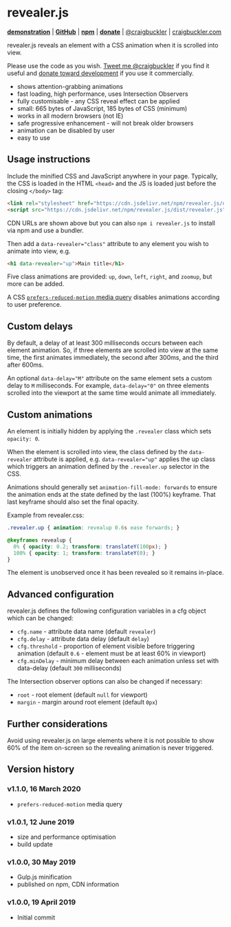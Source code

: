 # revealer.js

[**demonstration**](https://codepen.io/craigbuckler/full/Lvmdjb) | [**GitHub**](https://github.com/craigbuckler/revealer.js) | [**npm**](https://www.npmjs.com/package/revealer.js) | [**donate**](https://gum.co/revealerjs) | [@craigbuckler](https://twitter.com/craigbuckler) | [craigbuckler.com](https://craigbuckler.com/)

revealer.js reveals an element with a CSS animation when it is scrolled into view.

Please use the code as you wish. [Tweet me @craigbuckler](https://twitter.com/craigbuckler) if you find it useful and [donate toward development](https://gum.co/revealerjs) if you use it commercially.

* shows attention-grabbing animations
* fast loading, high performance, uses Intersection Observers
* fully customisable - any CSS reveal effect can be applied
* small: 665 bytes of JavaScript, 185 bytes of CSS (minimum)
* works in all modern browsers (not IE)
* safe progressive enhancement - will not break older browsers
* animation can be disabled by user
* easy to use


## Usage instructions

Include the minified CSS and JavaScript anywhere in your page. Typically, the CSS is loaded in the HTML `<head>` and the JS is loaded just before the closing `</body>` tag:

```html
<link rel="stylesheet" href="https://cdn.jsdelivr.net/npm/revealer.js/dist/revealer.css">
<script src="https://cdn.jsdelivr.net/npm/revealer.js/dist/revealer.js"></script>
```

CDN URLs are shown above but you can also `npm i revealer.js` to install via npm and use a bundler.

Then add a `data-revealer="class"` attribute to any element you wish to animate into view, e.g.

```html
<h1 data-revealer="up">Main title</h1>
```

Five class animations are provided: `up`, `down`, `left`, `right`, and `zoomup`, but more can be added.

A CSS [`prefers-reduced-motion` media query](https://developer.mozilla.org/en-US/docs/Web/CSS/@media/prefers-reduced-motion) disables animations according to user preference.


## Custom delays

By default, a delay of at least 300 milliseconds occurs between each element animation. So, if three elements are scrolled into view at the same time, the first animates immediately, the second after 300ms, and the third after 600ms.

An optional `data-delay="M"` attribute on the same element sets a custom delay to `M` milliseconds. For example, `data-delay="0"` on three elements scrolled into the viewport at the same time would animate all immediately.


## Custom animations

An element is initially hidden by applying the `.revealer` class which sets `opacity: 0`.

When the element is scrolled into view, the class defined by the `data-revealer` attribute is applied, e.g. `data-revealer="up"` applies the up class which triggers an animation defined by the `.revealer.up` selector in the CSS.

Animations should generally set `animation-fill-mode: forwards` to ensure the animation ends at the state defined by the last (100%) keyframe. That last keyframe should also set the final opacity.

Example from revealer.css:

```css
.revealer.up { animation: revealup 0.6s ease forwards; }

@keyframes revealup {
  0% { opacity: 0.2; transform: translateY(100px); }
  100% { opacity: 1; transform: translateY(0); }
}
```

The element is unobserved once it has been revealed so it remains in-place.


## Advanced configuration

revealer.js defines the following configuration variables in a cfg object which can be changed:

* `cfg.name` - attribute data name (default `revealer`)
* `cfg.delay` - attribute data delay (default `delay`)
* `cfg.threshold` - proportion of element visible before triggering animation (default `0.6` - element must be at least 60% in viewport)
* `cfg.minDelay` - minimum delay between each animation unless set with data-delay (default `300` milliseconds)

The Intersection observer options can also be changed if necessary:

* `root` - root element (default `null` for viewport)
* `margin` - margin around root element (default `0px`)


## Further considerations

Avoid using revealer.js on large elements where it is not possible to show 60% of the item on-screen so the revealing animation is never triggered.


## Version history

### v1.1.0, 16 March 2020

* `prefers-reduced-motion` media query

### v1.0.1, 12 June 2019

* size and performance optimisation
* build update

### v1.0.0, 30 May 2019

* Gulp.js minification
* published on npm, CDN information

### v1.0.0, 19 April 2019

* Initial commit
